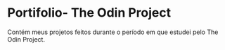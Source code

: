 # Portifolio- The Odin Project

Contém meus projetos feitos durante o período em que estudei pelo The Odin Project.
